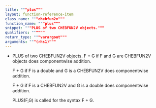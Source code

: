 ```yaml
---
title: """plus"""
layout: function-reference-item
class_name: """chebfun2v"""
function_name: """plus"""
snippet: """PLUS of two CHEBFUN2V objects."""
qualifiers: """"""
return_type: """varargout"""
arguments: """(rhs1)"""
---
```


  + PLUS of two CHEBFUN2V objects. 
    F + G if F and G are CHEBFUN2V objects does componentwise addition. 
 
    F + G if F is a double and G is a CHEBFUN2V does componentwise addition. 
  
    F + G if F is a CHEBFUN2V and G is a double does componentwise addition.
  
    PLUS(F,G) is called for the syntax F + G. 
